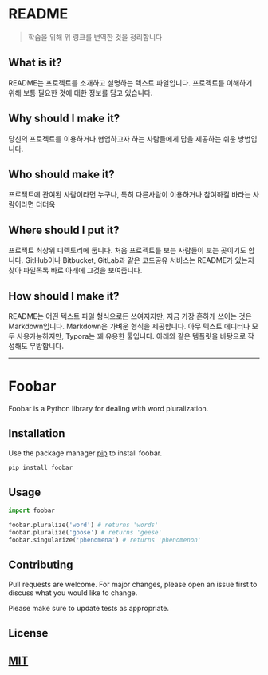 # README
> [Make a README]:https://www.makeareadme.com/
> 학습을 위해 위 링크를 번역한 것을 정리합니다

## What is it?
README는 프로젝트를 소개하고 설명하는 텍스트 파일입니다. 프로젝트를 이해하기 위해 보통 필요한 것에 대한 정보를 담고 있습니다.

## Why should I make it?
당신의 프로젝트를 이용하거나 협업하고자 하는 사람들에게 답을 제공하는 쉬운 방법입니다.

## Who should make it?
프로젝트에 관여된 사람이라면 누구나, 특히 다른사람이 이용하거나 참여하길 바라는 사람이라면 더더욱

## Where should I put it?
프로젝트 최상위 디렉토리에 둡니다. 처음 프로젝트를 보는 사람들이 보는 곳이기도 합니다. GitHub이나 Bitbucket, GitLab과 같은 코드공유 서비스는 README가 있는지 찾아 파일목록 바로 아래에 그것을 보여줍니다.

## How should I make it?
README는 어떤 텍스트 파일 형식으로든 쓰여지지만, 지금 가장 흔하게 쓰이는 것은 Markdown입니다. Markdown은 가벼운 형식을 제공합니다.
아무 텍스트 에디터나 모두 사용가능하지만, Typora는 꽤 유용한 툴입니다.
아래와 같은 템플릿을 바탕으로 작성해도 무방합니다.

---
# Foobar

Foobar is a Python library for dealing with word pluralization.

## Installation

Use the package manager [pip](https://pip.pypa.io/en/stable/) to install foobar.

```bash
pip install foobar
```

## Usage

```python
import foobar

foobar.pluralize('word') # returns 'words'
foobar.pluralize('goose') # returns 'geese'
foobar.singularize('phenomena') # returns 'phenomenon'
```

## Contributing
Pull requests are welcome. For major changes, please open an issue first to discuss what you would like to change.

Please make sure to update tests as appropriate.

## License
[MIT](https://choosealicense.com/licenses/mit/)
---
